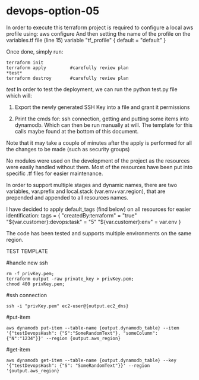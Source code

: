 # devops-option-05

In order to execute this terraform project is required to configure a local aws profile using:
            aws configure
And then setting the name of the profile on the variables.tf file (line 15)
    variable "tf_profile" {
        default = "default" 
    }


Once done, simply run:

    terraform init
    terraform apply         #carefully review plan 
    *test*
    terraform destroy       #carefully review plan

*test*
In order to test the deployment, we can run the python test.py file which will:
1) Export the newly generated SSH Key into a file and grant it permissions

2) Print the cmds for: 
    ssh connection, getting and putting some items into dynamodb. Which can then be run manually at will. 
The template for this calls maybe found at the bottom of this document.

Note that it may take a couple of minutes after the apply is performed for all the changes to be made (such as security groups)


No modules were used on the development of the project as the resources were easily handled without them.
Most of the resources have been put into specific .tf files for easier maintenance.

In order to support multiple stages and dynamic names, there are two variables, var.prefix and local.stack (var.env+var.region), that are prepended and appended to all resources names. 

I have decided to apply default_tags (find below) on all resources for easier identification:
    tags = {
        "createdBy:terraform"         = "true"
        "${var.customer}:devops:task" = "5"
        "${var.customer}:env" = var.env
        }

The code has been tested and supports multiple environments on the same region.

TEST TEMPLATE

#handle new ssh

    rm -f privKey.pem;
    terraform output -raw private_key > privKey.pem;
    chmod 400 privKey.pem;

#ssh connection

    ssh -i "privKey.pem" ec2-user@{output.ec2_dns}
#put-item

    aws dynamodb put-item --table-name {output.dynamodb_table} --item '{"testDevopsHash": {"S":"SomeRandomText"}, "someColumn": {"N":"1234"}}' --region {output.aws_region}
#get-item

    aws dynamodb get-item --table-name {output.dynamodb_table} --key '{"testDevopsHash": {"S": "SomeRandomText"}}' --region '{output.aws_region}